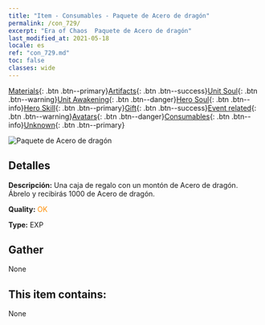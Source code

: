 ```yaml
---
title: "Item - Consumables - Paquete de Acero de dragón"
permalink: /con_729/
excerpt: "Era of Chaos  Paquete de Acero de dragón"
last_modified_at: 2021-05-18
locale: es
ref: "con_729.md"
toc: false
classes: wide
---
```

 [Materials](/ItemsES/){: .btn .btn--primary}[Artifacts](/ItemsES/Artifacts/){: .btn .btn--success}[Unit Soul](/ItemsES/UnitSoul/){: .btn .btn--warning}[Unit Awakening](/ItemsES/UnitAwakening/){: .btn .btn--danger}[Hero Soul](/ItemsES/HeroSoul/){: .btn .btn--info}[Hero Skill](/ItemsES/HeroSkill/){: .btn .btn--primary}[Gift](/ItemsES/Gift/){: .btn .btn--success}[Event related](/ItemsES/Events/){: .btn .btn--warning}[Avatars](/ItemsES/Avatars/){: .btn .btn--danger}[Consumables](/ItemsES/Consumables/){: .btn .btn--info}[Unknown](/ItemsES/Unknown/){: .btn .btn--primary}

 ![Paquete de Acero de dragón](/images/t/i_907004.png)

## Detalles
 **Descripción:** Una caja de regalo con un montón de Acero de dragón. Ábrelo y recibirás 1000 de Acero de dragón.

 **Quality:** <span style="color: #FF8C00">OK</span>

 **Type:** EXP

## Gather

  None

## This item contains:

  None

